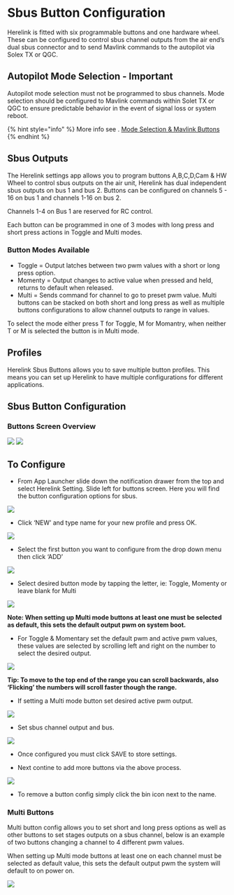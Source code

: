 # Sbus Button Configuration

Herelink is fitted with six programmable buttons and one hardware wheel.  These can be configured to control sbus channel outputs from the air end’s dual sbus connector and to send Mavlink commands to the autopilot via Solex TX or QGC.


## Autopilot Mode Selection - Important

Autopilot mode selection must not be programmed to sbus channels. Mode selection should be configured to Mavlink commands within Solet TX or QGC to ensure predictable behavior in the event of signal loss or system reboot. 

{% hint style="info" %}
More info see . [Mode Selection & Mavlink Buttons](mavlink_buttons.md)
{% endhint %}

## Sbus Outputs

The Herelink settings app allows you to program buttons A,B,C,D,Cam & HW Wheel to control  sbus outputs on the air unit, Herelink has dual independent sbus outputs on bus 1 and bus 2. 
Buttons can be configured on channels 5 - 16 on bus 1 and channels 1-16 on bus 2.  

Channels 1-4 on Bus 1 are reserved for RC control.

Each button can be programmed in one of 3 modes with long press and short press actions in Toggle and Multi modes. 


### Button Modes Available 

* Toggle  = Output latches between two pwm values with a short or long press option. 
* Momenty = Output changes to active value when pressed and held, returns to default when released. 
* Multi = Sends command for channel to go to preset pwm value. Multi buttons can be stacked on both short and long press as well as multiple buttons configurations to allow channel outputs to range in values.  

To select the mode either press T for Toggle, M for Momantry, when neither T or M  is selected the button is in Multi mode. 


## Profiles 

Herelink Sbus Buttons allows you to save multiple button profiles. This means you can set up Herelink to have multiple configurations for different applications.   



## Sbus Button Configuration

### Buttons Screen Overview

![](../.gitbook/assets/Button_overview2.jpg)
![](../.gitbook/assets/Button_overview1.jpg)





## To Configure 

* From App Launcher slide down the notification drawer from the top and select Herelink Setting. Slide left for buttons screen. Here you will find the button configuration options for sbus. 


![](../.gitbook/assets/Sbusbuttons_1.png)


* Click ‘NEW’ and type name for your new profile and press OK.


![](../.gitbook/assets/Sbusbuttons_Profile.png)


* Select the first button you want to configure from the drop down menu then click ‘ADD’


![](../.gitbook/assets/Sbusbuttons_2.png)

* Select desired button mode by tapping the letter, ie: Toggle, Momenty or leave blank for Multi 

![](../.gitbook/assets/Sbusbuttons_3.jpg)


**Note: When setting up Multi mode buttons at least one must be selected as default, this sets the default output pwm on system boot.**


* For Toggle & Momentary set the default pwm and active pwm values, these values are selected by scrolling left and right on the number to select the desired output. 

![](../.gitbook/assets/Sbusbuttons_4.jpg)

**Tip: To move to the top end of the range you can scroll backwards, also ‘Flicking’ the numbers will scroll faster though the range.**  


* If setting a Multi mode button set desired active pwm output. 

![](../.gitbook/assets/Sbusbuttons_6.jpg)

* Set sbus channel output and bus. 

![](../.gitbook/assets/Sbusbuttons_5.jpg)

* Once configured you must click SAVE to store settings. 

* Next contine to add more buttons via the above process. 


![](../.gitbook/assets/Sbusbuttons_7.png)

* To remove a button config simply click the bin icon next to the name. 

### Multi Buttons 

Multi button config allows you to set short and long press options as well as other buttons to set stages outputs on a sbus channel,  below is an example of two buttons changing a channel to 4 different pwm values.  

When setting up Multi mode buttons at least one on each channel must be selected as default value, this sets the default output pwm the system will default to on power on. 

![](../.gitbook/assets/Sbusbuttons_Setupmulti.png)


